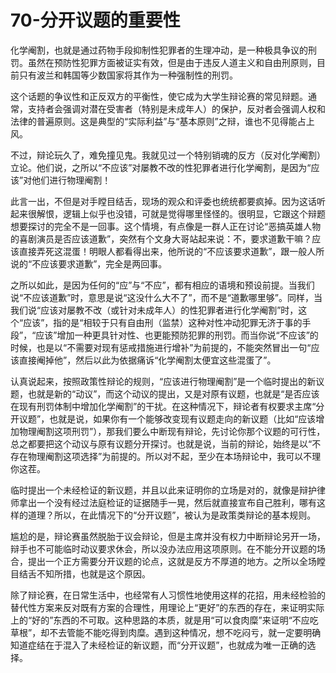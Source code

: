# 70-分开议题的重要性

化学阉割，也就是通过药物手段抑制性犯罪者的生理冲动，是一种极具争议的刑罚。虽然在预防性犯罪方面被证实有效，但是由于违反人道主义和自由刑原则，目前只有波兰和韩国等少数国家将其作为一种强制性的刑罚。

这个话题的争议性和正反双方的平衡性，使它成为大学生辩论赛的常见辩题。通常，支持者会强调对潜在受害者（特别是未成年人）的保护，反对者会强调人权和法律的普遍原则。这是典型的“实际利益”与“基本原则”之辩，谁也不见得能占上风。

不过，辩论玩久了，难免撞见鬼。我就见过一个特别销魂的反方（反对化学阉割）立论。他们说，之所以“不应该”对屡教不改的性犯罪者进行化学阉割，是因为“应该”对他们进行物理阉割！

此言一出，不但是对手瞠目结舌，现场的观众和评委也统统都要疯掉。因为这话听起来很解恨，逻辑上似乎也没错，可就是觉得哪里怪怪的。很明显，它跟这个辩题想要探讨的完全不是一回事。这个情境，有点像是一群人正在讨论“恶搞英雄人物的喜剧演员是否应该道歉”，突然有个文身大哥站起来说：不，要求道歉干嘛？应该直接弄死这混蛋！明眼人都看得出来，他所说的“不应该要求道歉”，跟一般人所说的“不应该要求道歉”，完全是两回事。

之所以如此，是因为任何的“应”与“不应”，都有相应的语境和预设前提。当我们说“不应该道歉”时，意思是说“这没什么大不了”，而不是“道歉哪里够”。同样，当我们说“应该对屡教不改（或针对未成年人）的性犯罪者进行化学阉割”时，这个“应该”，指的是“相较于只有自由刑（监禁）这种对性冲动犯罪无济于事的手段”，“应该”增加一种更具针对性、也更能预防犯罪的刑罚。而当你说“不应该”的时候，也是以“不需要对现有惩戒措施进行增补”为前提的，不能突然冒出一句“应该直接阉掉他”，然后以此为依据痛诉“化学阉割太便宜这些混蛋了”。

认真说起来，按照政策性辩论的规则，“应该进行物理阉割”是一个临时提出的新议题，也就是新的“动议”，而这个动议的提出，又是对原有议题，也就是“是否应该在现有刑罚体制中增加化学阉割”的干扰。在这种情况下，辩论者有权要求主席“分开议题”，也就是说，如果你有一个能够改变现有议题走向的新议题（比如“应该增加物理阉割这项刑罚”），那我们要么中断现有辩论，先讨论你那个议题的可行性，总之都要把这个动议与原有议题分开探讨。也就是说，当前的辩论，始终是以“不存在物理阉割这项选择”为前提的。所以对不起，至少在本场辩论中，我可以不理你这茬。

临时提出一个未经检证的新议题，并且以此来证明你的立场是对的，就像是辩护律师拿出一个没有经过法庭检证的证据随手一晃，然后就直接宣布自己胜利，哪有这样的道理？所以，在此情况下的“分开议题”，被认为是政策类辩论的基本规则。

尴尬的是，辩论赛虽然脱胎于议会辩论，但是主席并没有权力中断辩论另开一场，辩手也不可能临时动议要求休会，所以没办法应用这项原则。在不能分开议题的场合，提出一个正方需要分开议题的论点，这就是反方不厚道的地方。之所以全场瞠目结舌不知所措，也就是这个原因。

除了辩论赛，在日常生活中，也经常有人习惯性地使用这样的花招，用未经检验的替代性方案来反对既有方案的合理性，用理论上“更好”的东西的存在，来证明实际上的“好的”东西的不可取。这种思路的本质，就是用“可以食肉糜”来证明“不应吃草根”，却不去管能不能吃得到肉糜。遇到这种情况，想不吃闷亏，就一定要明确知道症结在于混入了未经检证的新议题，而“分开议题”，也就成为唯一正确的选择。